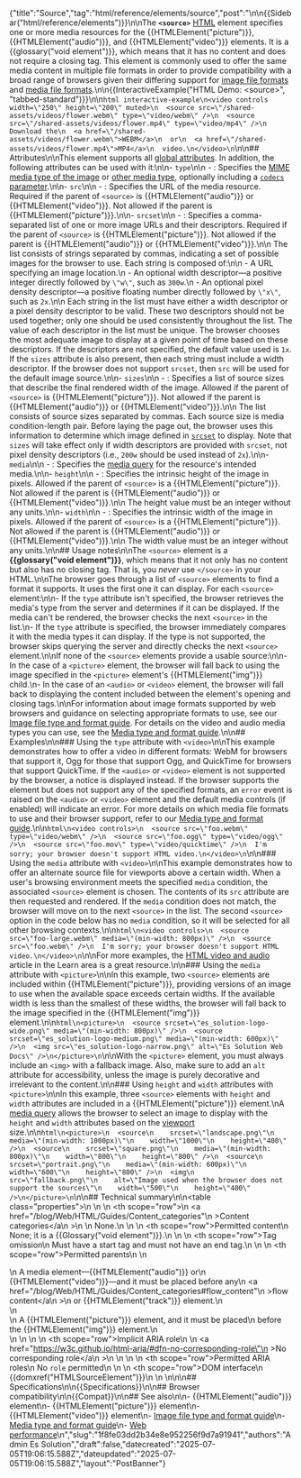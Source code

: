 {"title":"Source","tag":"html/reference/elements/source","post":"\n\n{{Sidebar(\"html/reference/elements\")}}\n\nThe **`<source>`** [HTML](/blog/Web/HTML) element specifies one or more media resources for the {{HTMLElement(\"picture\")}}, {{HTMLElement(\"audio\")}}, and {{HTMLElement(\"video\")}} elements. It is a {{glossary(\"void element\")}}, which means that it has no content and does not require a closing tag. This element is commonly used to offer the same media content in multiple file formats in order to provide compatibility with a broad range of browsers given their differing support for [image file formats](/blog/Web/Media/Guides/Formats/Image_types) and [media file formats](/blog/Web/Media/Guides/Formats).\n\n{{InteractiveExample(\"HTML Demo: &lt;source&gt;\", \"tabbed-standard\")}}\n\n```html interactive-example\n<video controls width=\"250\" height=\"200\" muted>\n  <source src=\"/shared-assets/videos/flower.webm\" type=\"video/webm\" />\n  <source src=\"/shared-assets/videos/flower.mp4\" type=\"video/mp4\" />\n  Download the\n  <a href=\"/shared-assets/videos/flower.webm\">WEBM</a>\n  or\n  <a href=\"/shared-assets/videos/flower.mp4\">MP4</a>\n  video.\n</video>\n```\n\n## Attributes\n\nThis element supports all [global attributes](/blog/Web/HTML/Reference/Global_attributes). In addition, the following attributes can be used with it:\n\n- `type`\n\n  - : Specifies the [MIME media type of the image](/blog/Web/Media/Guides/Formats/Image_types) or [other media type](/blog/Web/Media/Guides/Formats/Containers), optionally including a [`codecs` parameter](/blog/Web/Media/Guides/Formats/codecs_parameter).\n\n- `src`\n\n  - : Specifies the URL of the media resource. Required if the parent of `<source>` is {{HTMLElement(\"audio\")}} or {{HTMLElement(\"video\")}}. Not allowed if the parent is {{HTMLElement(\"picture\")}}.\n\n- `srcset`\n\n  - : Specifies a comma-separated list of one or more image URLs and their descriptors. Required if the parent of `<source>` is {{HTMLElement(\"picture\")}}. Not allowed if the parent is {{HTMLElement(\"audio\")}} or {{HTMLElement(\"video\")}}.\n\n    The list consists of strings separated by commas, indicating a set of possible images for the browser to use. Each string is composed of:\n\n    - A URL specifying an image location.\n    - An optional width descriptor—a positive integer directly followed by `\"w\"`, such as `300w`.\n    - An optional pixel density descriptor—a positive floating number directly followed by `\"x\"`, such as `2x`.\n\n    Each string in the list must have either a width descriptor or a pixel density descriptor to be valid. These two descriptors should not be used together; only one should be used consistently throughout the list. The value of each descriptor in the list must be unique. The browser chooses the most adequate image to display at a given point of time based on these descriptors. If the descriptors are not specified, the default value used is `1x`. If the `sizes` attribute is also present, then each string must include a width descriptor. If the browser does not support `srcset`, then `src` will be used for the default image source.\n\n- `sizes`\n\n  - : Specifies a list of source sizes that describe the final rendered width of the image. Allowed if the parent of `<source>` is {{HTMLElement(\"picture\")}}. Not allowed if the parent is {{HTMLElement(\"audio\")}} or {{HTMLElement(\"video\")}}.\n\n    The list consists of source sizes separated by commas. Each source size is media condition-length pair. Before laying the page out, the browser uses this information to determine which image defined in [`srcset`](#srcset) to display. Note that `sizes` will take effect only if width descriptors are provided with `srcset`, not pixel density descriptors (i.e., `200w` should be used instead of `2x`).\n\n- `media`\n\n  - : Specifies the [media query](/blog/Web/CSS/CSS_media_queries) for the resource's intended media.\n\n- `height`\n\n  - : Specifies the intrinsic height of the image in pixels. Allowed if the parent of `<source>` is a {{HTMLElement(\"picture\")}}. Not allowed if the parent is {{HTMLElement(\"audio\")}} or {{HTMLElement(\"video\")}}.\n\n    The height value must be an integer without any units.\n\n- `width`\n\n  - : Specifies the intrinsic width of the image in pixels. Allowed if the parent of `<source>` is a {{HTMLElement(\"picture\")}}. Not allowed if the parent is {{HTMLElement(\"audio\")}} or {{HTMLElement(\"video\")}}.\n\n    The width value must be an integer without any units.\n\n## Usage notes\n\nThe `<source>` element is a **{{glossary(\"void element\")}}**, which means that it not only has no content but also has no closing tag. That is, you _never_ use `</source>` in your HTML.\n\nThe browser goes through a list of `<source>` elements to find a format it supports. It uses the first one it can display. For each `<source>` element:\n\n- If the `type` attribute isn't specified, the browser retrieves the media's type from the server and determines if it can be displayed. If the media can't be rendered, the browser checks the next `<source>` in the list.\n- If the `type` attribute is specified, the browser immediately compares it with the media types it can display. If the type is not supported, the browser skips querying the server and directly checks the next `<source>` element.\n\nIf none of the `<source>` elements provide a usable source:\n\n- In the case of a `<picture>` element, the browser will fall back to using the image specified in the `<picture>` element's {{HTMLElement(\"img\")}} child.\n- In the case of an `<audio>` or `<video>` element, the browser will fall back to displaying the content included between the element's opening and closing tags.\n\nFor information about image formats supported by web browsers and guidance on selecting appropriate formats to use, see our [Image file type and format guide](/blog/Web/Media/Guides/Formats/Image_types). For details on the video and audio media types you can use, see the [Media type and format guide](/blog/Web/Media/Guides/Formats).\n\n## Examples\n\n### Using the `type` attribute with `<video>`\n\nThis example demonstrates how to offer a video in different formats: WebM for browsers that support it, Ogg for those that support Ogg, and QuickTime for browsers that support QuickTime. If the `<audio>` or `<video>` element is not supported by the browser, a notice is displayed instead. If the browser supports the element but does not support any of the specified formats, an `error` event is raised on the `<audio>` or `<video>` element and the default media controls (if enabled) will indicate an error. For more details on which media file formats to use and their browser support, refer to our [Media type and format guide](/blog/Web/Media/Guides/Formats).\n\n```html\n<video controls>\n  <source src=\"foo.webm\" type=\"video/webm\" />\n  <source src=\"foo.ogg\" type=\"video/ogg\" />\n  <source src=\"foo.mov\" type=\"video/quicktime\" />\n  I'm sorry; your browser doesn't support HTML video.\n</video>\n```\n\n### Using the `media` attribute with `<video>`\n\nThis example demonstrates how to offer an alternate source file for viewports above a certain width. When a user's browsing environment meets the specified `media` condition, the associated `<source>` element is chosen. The contents of its `src` attribute are then requested and rendered. If the `media` condition does not match, the browser will move on to the next `<source>` in the list. The second `<source>` option in the code below has no `media` condition, so it will be selected for all other browsing contexts.\n\n```html\n<video controls>\n  <source src=\"foo-large.webm\" media=\"(min-width: 800px)\" />\n  <source src=\"foo.webm\" />\n  I'm sorry; your browser doesn't support HTML video.\n</video>\n```\n\nFor more examples, the [HTML video and audio](/blog/Learn_web_development/Core/Structuring_content/HTML_video_and_audio) article in the Learn area is a great resource.\n\n### Using the `media` attribute with `<picture>`\n\nIn this example, two `<source>` elements are included within {{HTMLElement(\"picture\")}}, providing versions of an image to use when the available space exceeds certain widths. If the available width is less than the smallest of these widths, the browser will fall back to the image specified in the {{HTMLElement(\"img\")}} element.\n\n```html\n<picture>\n  <source srcset=\"es_solution-logo-wide.png\" media=\"(min-width: 800px)\" />\n  <source srcset=\"es_solution-logo-medium.png\" media=\"(min-width: 600px)\" />\n  <img src=\"es_solution-logo-narrow.png\" alt=\"Es Solution Web Docs\" />\n</picture>\n```\n\nWith the `<picture>` element, you must always include an `<img>` with a fallback image. Also, make sure to add an `alt` attribute for accessibility, unless the image is purely decorative and irrelevant to the content.\n\n### Using `height` and `width` attributes with `<picture>`\n\nIn this example, three `<source>` elements with `height` and `width` attributes are included in a {{HTMLElement(\"picture\")}} element.\nA [media query](/blog/Web/CSS/CSS_media_queries/Using_media_queries) allows the browser to select an image to display with the `height` and `width` attributes based on the [viewport](/blog/Glossary/Viewport) size.\n\n```html\n<picture>\n  <source\n    srcset=\"landscape.png\"\n    media=\"(min-width: 1000px)\"\n    width=\"1000\"\n    height=\"400\" />\n  <source\n    srcset=\"square.png\"\n    media=\"(min-width: 800px)\"\n    width=\"800\"\n    height=\"800\" />\n  <source\n    srcset=\"portrait.png\"\n    media=\"(min-width: 600px)\"\n    width=\"600\"\n    height=\"800\" />\n  <img\n    src=\"fallback.png\"\n    alt=\"Image used when the browser does not support the sources\"\n    width=\"500\"\n    height=\"400\" />\n</picture>\n```\n\n## Technical summary\n\n<table class=\"properties\">\n  <tbody>\n    <tr>\n      <th scope=\"row\">\n        <a href=\"/blog/Web/HTML/Guides/Content_categories\"\n          >Content categories</a\n        >\n      </th>\n      <td>None.</td>\n    </tr>\n    <tr>\n      <th scope=\"row\">Permitted content</th>\n      <td>None; it is a {{Glossary(\"void element\")}}.</td>\n    </tr>\n    <tr>\n      <th scope=\"row\">Tag omission</th>\n      <td>Must have a start tag and must not have an end tag.</td>\n    </tr>\n    <tr>\n      <th scope=\"row\">Permitted parents</th>\n      <td>\n        <div>\n          A media element—{{HTMLElement(\"audio\")}} or\n          {{HTMLElement(\"video\")}}—and it must be placed before any\n          <a href=\"/blog/Web/HTML/Guides/Content_categories#flow_content\"\n            >flow content</a\n          >\n          or {{HTMLElement(\"track\")}} element.\n        </div>\n        <div>\n          A {{HTMLElement(\"picture\")}} element, and it must be placed\n          before the {{HTMLElement(\"img\")}} element.\n        </div>\n      </td>\n    </tr>\n    <tr>\n      <th scope=\"row\">Implicit ARIA role</th>\n      <td>\n        <a href=\"https://w3c.github.io/html-aria/#dfn-no-corresponding-role\"\n          >No corresponding role</a\n        >\n      </td>\n    </tr>\n    <tr>\n      <th scope=\"row\">Permitted ARIA roles</th>\n      <td>No <code>role</code> permitted</td>\n    </tr>\n    <tr>\n      <th scope=\"row\">DOM interface</th>\n      <td>{{domxref(\"HTMLSourceElement\")}}</td>\n    </tr>\n  </tbody>\n</table>\n\n## Specifications\n\n{{Specifications}}\n\n## Browser compatibility\n\n{{Compat}}\n\n## See also\n\n- {{HTMLElement(\"audio\")}} element\n- {{HTMLElement(\"picture\")}} element\n- {{HTMLElement(\"video\")}} element\n- [Image file type and format guide](/blog/Web/Media/Guides/Formats/Image_types)\n- [Media type and format guide](/blog/Web/Media/Guides/Formats)\n- [Web performance](/blog/Learn_web_development/Extensions/Performance)\n","slug":"1f8fe03dd2b34e8e952256f9d7a91941","authors":"Admin Es Solution","draft":false,"datecreated":"2025-07-05T19:06:15.588Z","dateupdated":"2025-07-05T19:06:15.588Z","layout":"PostBanner"}